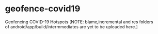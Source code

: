 # geofence-covid19
Geofencing COVID-19 Hotspots
  [NOTE: blame,incremental and res folders of android/app/build/intermmediates are yet to be uploaded here.]
